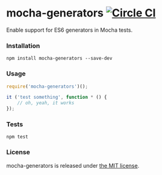 # mocha-generators [![Circle CI](https://circleci.com/gh/vdemedes/mocha-generators.svg?style=svg)](https://circleci.com/gh/vdemedes/mocha-generators)

Enable support for ES6 generators in Mocha tests.


### Installation

```
npm install mocha-generators --save-dev
```


### Usage

```javascript
require('mocha-generators')();

it ('test something', function * () {
	// oh, yeah, it works
});
```


### Tests

```
npm test
```


### License

mocha-generators is released under [the MIT license](http://opensource.org/licenses/MIT).
